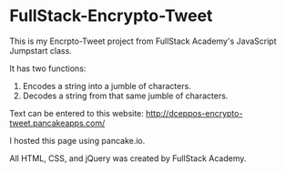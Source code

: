 FullStack-Encrypto-Tweet
========================

This is my Encrpto-Tweet project from FullStack Academy's JavaScript Jumpstart class.

It has two functions:
1. Encodes a string into a jumble of characters.
2. Decodes a string from that same jumble of characters.

Text can be entered to this website: 
http://dceppos-encrypto-tweet.pancakeapps.com/

I hosted this page using pancake.io.

All HTML, CSS, and jQuery was created by FullStack Academy. 
